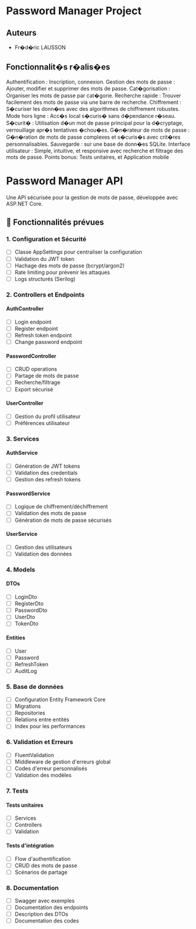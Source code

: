 # Password Manager Project

## Auteurs
- Fr�d�ric LAUSSON

## Fonctionnalit�s r�alis�es

   Authentification : Inscription, connexion.
   Gestion des mots de passe : Ajouter, modifier et supprimer des mots de passe.
   Cat�gorisation : Organiser les mots de passe par cat�gorie.
   Recherche rapide : Trouver facilement des mots de passe via une barre de recherche.
   Chiffrement : S�curiser les donn�es avec des algorithmes de chiffrement robustes.
   Mode hors ligne : Acc�s local s�curis� sans d�pendance r�seau.
   S�curit� : Utilisation d�un mot de passe principal pour la d�cryptage, verrouillage apr�s tentatives �chou�es.
   G�n�rateur de mots de passe : G�n�ration de mots de passe complexes et s�curis�s avec crit�res personnalisables.
   Sauvegarde : sur une base de donn�es SQLite.
   Interface utilisateur : Simple, intuitive, et responsive avec recherche et filtrage des mots de passe.
   Points bonus: Tests unitaires, et Application mobile

   # Password Manager API

Une API sécurisée pour la gestion de mots de passe, développée avec ASP.NET Core.

## 🚀 Fonctionnalités prévues

### 1. Configuration et Sécurité
- [ ] Classe AppSettings pour centraliser la configuration
- [ ] Validation du JWT token
- [ ] Hachage des mots de passe (bcrypt/argon2)
- [ ] Rate limiting pour prévenir les attaques
- [ ] Logs structurés (Serilog)

### 2. Controllers et Endpoints
#### AuthController
- [ ] Login endpoint
- [ ] Register endpoint
- [ ] Refresh token endpoint
- [ ] Change password endpoint

#### PasswordController
- [ ] CRUD operations
- [ ] Partage de mots de passe
- [ ] Recherche/filtrage
- [ ] Export sécurisé

#### UserController
- [ ] Gestion du profil utilisateur
- [ ] Préférences utilisateur

### 3. Services
#### AuthService
- [ ] Génération de JWT tokens
- [ ] Validation des credentials
- [ ] Gestion des refresh tokens

#### PasswordService
- [ ] Logique de chiffrement/déchiffrement
- [ ] Validation des mots de passe
- [ ] Génération de mots de passe sécurisés

#### UserService
- [ ] Gestion des utilisateurs
- [ ] Validation des données

### 4. Models
#### DTOs
- [ ] LoginDto
- [ ] RegisterDto
- [ ] PasswordDto
- [ ] UserDto
- [ ] TokenDto

#### Entities
- [ ] User
- [ ] Password
- [ ] RefreshToken
- [ ] AuditLog

### 5. Base de données
- [ ] Configuration Entity Framework Core
- [ ] Migrations
- [ ] Repositories
- [ ] Relations entre entités
- [ ] Index pour les performances

### 6. Validation et Erreurs
- [ ] FluentValidation
- [ ] Middleware de gestion d'erreurs global
- [ ] Codes d'erreur personnalisés
- [ ] Validation des modèles

### 7. Tests
#### Tests unitaires
- [ ] Services
- [ ] Controllers
- [ ] Validation

#### Tests d'intégration
- [ ] Flow d'authentification
- [ ] CRUD des mots de passe
- [ ] Scénarios de partage

### 8. Documentation
- [ ] Swagger avec exemples
- [ ] Documentation des endpoints
- [ ] Description des DTOs
- [ ] Documentation des codes

